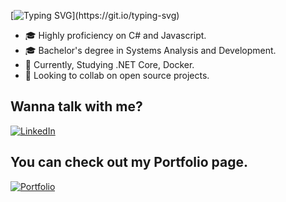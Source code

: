 
[![Typing SVG](https://readme-typing-svg.herokuapp.com/?lines=+Hi+there+👋;I’m+Álisson+Marques+Miquelace;Software+developer;Game+developer;)](https://git.io/typing-svg)

- 🎓 Highly proficiency on C# and Javascript.
- 🎓 Bachelor's degree in Systems Analysis and Development.
- 💼 Currently, Studying .NET Core, Docker.
- 🌱 Looking to collab on open source projects.

##

## Wanna talk with me? 

<a href="https://www.linkedin.com/in/%C3%A1lisson-marques-miquelace-63875b106">![LinkedIn](https://img.shields.io/badge/linkedin-%230077B5.svg?style=for-the-badge&logo=linkedin&logoColor=white)</a>

## You can check out my Portfolio page.

<a href="https://alissonthx-portfolio.vercel.app">![Portfolio](https://img.shields.io/badge/PORTFOLIO-%234f0599.svg?style=for-the-badge&logo=&logoColor=white)</a>

